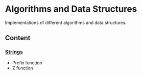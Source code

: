# Algorithms and Data Structures
Implementations of different algorithms and data structures.

## Content

###  [Strings](https://github.com/pavponn/Algorithms-and-Data-Structures/tree/master/String)
* Prefix function
* Z function
